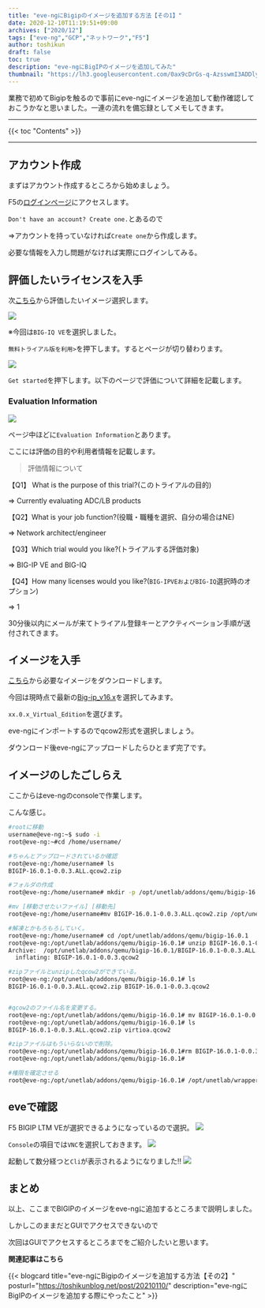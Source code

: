 ```yaml
---
title: "eve-ngにBigipのイメージを追加する方法【その1】"
date: 2020-12-10T11:19:51+09:00
archives: ["2020/12"]
tags: ["eve-ng","GCP","ネットワーク","F5"]
author: toshikun
draft: false
toc: true
description: "eve-ngにBigIPのイメージを追加してみた"
thumbnail: "https://lh3.googleusercontent.com/0ax9cDrGs-q-AzsswmI3ADDlyhy703kI9Rjf1vxmjb4a4vPsSWlfaqD2zN0HfYpjBGOTcAUgifFVahn8GZBxmK7XJqWtJlobEp4wPT5HEI7nlT8nTXw_1tqL1xbvp0ImJBw_HypaXg=w2400"
---
```


業務で初めてBigipを触るので事前にeve-ngにイメージを追加して動作確認しておこうかなと思いました。一連の流れを備忘録としてメモしてきます。


<hr>
{{< toc "Contents" >}}
<hr>

## アカウント作成


まずはアカウント作成するところから始めましょう。

F5の[ログインページ](https://login.f5.com/resource/login.jsp)にアクセスします。

`Don't have an account? Create one.`とあるので

⇒アカウントを持っていなければ`Create one`から作成します。

必要な情報を入力し問題がなければ実際にログインしてみる。

## 評価したいライセンスを入手

次[こちら](https://www.f5.com/ja_jp/trials)から評価したいイメージ選択します。

<img src="https://lh3.googleusercontent.com/Fk1q_c5x6LQUhXlf1MQe070DI9LW4qpc_2zuJN5HE6K1XHknT-vtMcs0YRGvv88v70vBEgQzJ5mBMmrtgEA0yMrcdyfOK3ViuLsy5bBdm6LWO9T4ks4EnsDmPyjOl0lEftrfEgQQNQ=w800" >

※今回は`BIG-IQ VE`を選択しました。

`無料トライアル版を利用>`を押下します。するとページが切り替わります。

<img src="https://lh3.googleusercontent.com/4aR3siLv0-nP9KPj6hfgL34d5LMnEG-CtoYUpir4_IqPYV262zyTuJUGwqOZao4kwu3elMb9NtkGCrQUhRyix_TxjmJv65dP5iwfiubU_qgKRWOJRVaKcO6ZLtziYbLSIYYmlTWCOA=w800" >

`Get started`を押下します。以下のページで評価について詳細を記載します。

### Evaluation Information
<img src="https://lh3.googleusercontent.com/sIW70QgvhuEqsyKRPHPjRv5hy5C0sJvM27Kzv1cXDwM4fbKJn3TQgoLoq9sfDDw6AcahwOV-nzmTQYoOOyYohXs9_rjCR-9dGHNkb24OFavWnYhfASYMWa-1pu-J6opVCEx3uGEdzg=w800" >

ページ中ほどに`Evaluation Information`とあります。

ここには評価の目的や利用者情報を記載します。

>評価情報について

【Q1】 What is the purpose of this trial?(このトライアルの目的)

⇒ Currently evaluating ADC/LB products

【Q2】What is your job function?(役職・職種を選択、自分の場合はNE)

⇒ Network architect/engineer

【Q3】Which trial would you like?(トライアルする評価対象)

⇒ BIG-IP VE and BIG-IQ

【Q4】How many licenses would you like?(`BIG-IPVEおよびBIG-IQ`選択時のオプション)

⇒ 1

30分後以内にメールが来てトライアル登録キーとアクティベーション手順が送付されてきます。

## イメージを入手

[こちら](https://downloads.f5.com/esd/productlines.jsp)から必要なイメージをダウンロードします。

今回は現時点で最新の[Big-ip_v16.x](https://downloads.f5.com/esd/product.jsp?sw=BIG-IP&pro=big-ip_v16.x)を選択してみます。

`xx.0.x_Virtual_Edition`を選びます。

eve-ngにインポートするのでqcow2形式を選択しましょう。

ダウンロード後eve-ngにアップロードしたらひとまず完了です。

## イメージのしたごしらえ
ここからはeve-ngのconsoleで作業します。

こんな感じ。

```bash
#rootに移動
username@eve-ng:~$ sudo -i
root@eve-ng:~#cd /home/username/

#ちゃんとアップロードされているか確認
root@eve-ng:/home/username# ls
BIGIP-16.0.1-0.0.3.ALL.qcow2.zip

#フォルダの作成
root@eve-ng:/home/username# mkdir -p /opt/unetlab/addons/qemu/bigip-16.0.1

#mv [移動させたいファイル] [移動先] 
root@eve-ng:/home/username#mv BIGIP-16.0.1-0.0.3.ALL.qcow2.zip /opt/unetlab/addons/qemu/bigip-16.0.1

#解凍とかもろもろしていく。
root@eve-ng:/home/username# cd /opt/unetlab/addons/qemu/bigip-16.0.1
root@eve-ng:/opt/unetlab/addons/qemu/bigip-16.0.1# unzip BIGIP-16.0.1-0.0.3.ALL.qcow2.zip
Archive:  /opt/unetlab/addons/qemu/bigip-16.0.1/BIGIP-16.0.1-0.0.3.ALL.qcow2.zip
  inflating: BIGIP-16.0.1-0.0.3.qcow2

#zipファイルとunzipしたqcow2ができている。
root@eve-ng:/opt/unetlab/addons/qemu/bigip-16.0.1# ls
BIGIP-16.0.1-0.0.3.ALL.qcow2.zip BIGIP-16.0.1-0.0.3.qcow2


#qcow2のファイル名を変更する。
root@eve-ng:/opt/unetlab/addons/qemu/bigip-16.0.1# mv BIGIP-16.0.1-0.0.3.qcow2 virtioa.qcow2 
root@eve-ng:/opt/unetlab/addons/qemu/bigip-16.0.1# ls
BIGIP-16.0.1-0.0.3.ALL.qcow2.zip virtioa.qcow2

#zipファイルはもういらないので削除。
root@eve-ng:/opt/unetlab/addons/qemu/bigip-16.0.1#rm BIGIP-16.0.1-0.0.3.ALL.qcow2.zip
root@eve-ng:/opt/unetlab/addons/qemu/bigip-16.0.1#

#権限を確定させる
root@eve-ng:/opt/unetlab/addons/qemu/bigip-16.0.1# /opt/unetlab/wrappers/unl_wrapper -a fixpermissions
```
## eveで確認

F5 BIGIP LTM VEが選択できるようになっているので選択。
<img src="https://lh3.googleusercontent.com/mnHpSd7dIxzGGapnsG43Gjz8q81OL031s_Y7IAkSZiuvBPxqhQfawFxN5_zJsQ6bGpWlkHYwwpUwiYs7HudX0WFAlrt_rNkhrv0dZbHftRYfiRs-2vbNojZYTM5UGynbE-ZoZABMpQ=w800" >

`Console`の項目では`VNC`を選択しておきます。
<img src="https://lh3.googleusercontent.com/Ziq_71Pgn5KbEKLMU2fc-E9U9WF3o7YETUx3kNSBtp3NvrBFuFldcprk4EPrKSHIVq85Z4OUbclt3X-oo-whKmRRs8kDzk9WtrDO2f5t5Z-mlSyKhg1WPynQdO-vu3rVGOeeoMLTGA=w800" >


起動して数分経つと`Cli`が表示されるようになりました‼
<img src="https://lh3.googleusercontent.com/pkjKBaUiO6MUQJMQEzp1WIBEYcSKCFrXgMQ_s4JBhBQunF7nktpYVdQyv9CcKyDGR87KdUBw11-qhjEWE1RwIrwsfY---dP1fdeqX7E2Fh9zIDBihdiB3FVdAGJIHqiIa9IpF3H9yw=w800" >


## まとめ

以上、ここまでBIGIPのイメージをeve-ngに追加するところまで説明しました。

しかしこのままだとGUIでアクセスできないので

次回はGUIでアクセスするところまでをご紹介したいと思います。

**関連記事はこちら**

{{< blogcard title="eve-ngにBigipのイメージを追加する方法【その2】" posturl="https://toshikunblog.net/post/20210110/" description="eve-ngにBigIPのイメージを追加する際にやったこと" >}}